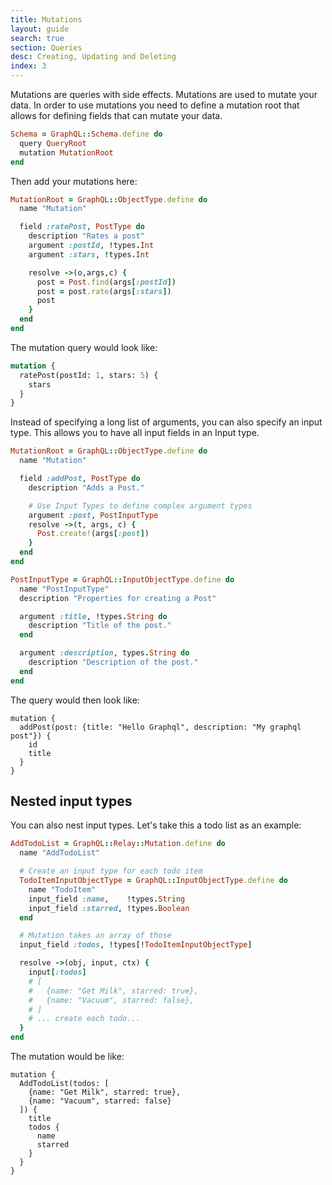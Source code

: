 ```yaml
---
title: Mutations
layout: guide
search: true
section: Queries
desc: Creating, Updating and Deleting
index: 3
---
```


Mutations are queries with side effects. Mutations are used to mutate your data. In order to use mutations you need to define a mutation root that allows for defining fields that can mutate your data.

```ruby
Schema = GraphQL::Schema.define do
  query QueryRoot
  mutation MutationRoot
end
```

Then add your mutations here:

```ruby
MutationRoot = GraphQL::ObjectType.define do
  name "Mutation"

  field :ratePost, PostType do
    description "Rates a post"
    argument :postId, !types.Int
    argument :stars, !types.Int

    resolve ->(o,args,c) {
      post = Post.find(args[:postId])
      post = post.rate(args[:stars])
      post
    }
  end
end
```

The mutation query would look like:

```graphql
mutation {
  ratePost(postId: 1, stars: 5) {
    stars
  }
}
```


Instead of specifying a long list of arguments, you can also specify an input type. This allows you to have all input fields in an Input type.


```ruby
MutationRoot = GraphQL::ObjectType.define do
  name "Mutation"

  field :addPost, PostType do
    description "Adds a Post."

    # Use Input Types to define complex argument types
    argument :post, PostInputType
    resolve ->(t, args, c) {
      Post.create!(args[:post])
    }
  end
end

PostInputType = GraphQL::InputObjectType.define do
  name "PostInputType"
  description "Properties for creating a Post"

  argument :title, !types.String do
    description "Title of the post."
  end

  argument :description, types.String do
    description "Description of the post."
  end
end
```

The query would then look like:

```
mutation {
  addPost(post: {title: "Hello Graphql", description: "My graphql post"}) {
    id
    title
  }
}
```

## Nested input types

You can also nest input types. Let's take this a todo list as an example:

```ruby
AddTodoList = GraphQL::Relay::Mutation.define do
  name "AddTodoList"

  # Create an input type for each todo item
  TodoItemInputObjectType = GraphQL::InputObjectType.define do
    name "TodoItem"
    input_field :name,    !types.String
    input_field :starred, !types.Boolean
  end

  # Mutation takes an array of those
  input_field :todos, !types[!TodoItemInputObjectType]

  resolve ->(obj, input, ctx) {
    input[:todos]
    # [
    #   {name: "Get Milk", starred: true},
    #   {name: "Vacuum", starred: false},
    # ]
    # ... create each todo...
  }
end
```


The mutation would be like:

```
mutation {
  AddTodoList(todos: [
    {name: "Get Milk", starred: true},
    {name: "Vacuum", starred: false}
  ]) {
    title
    todos {
      name
      starred
    }
  }
}
```
